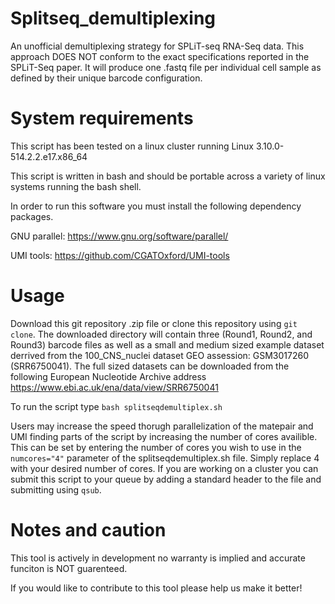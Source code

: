 # Splitseq_demultiplexing
An unofficial demultiplexing strategy for SPLiT-seq RNA-Seq data.  This approach DOES NOT conform to the exact specifications reported in the SPLiT-Seq paper. It will produce one .fastq file per individual cell sample as defined by their unique barcode configuration.  

# System requirements
This script has been tested on a linux cluster running Linux 3.10.0-514.2.2.e17.x86_64 

This script is written in bash and should be portable across a variety of linux systems running the bash shell.

In order to run this software you must install the following dependency packages.

GNU parallel: https://www.gnu.org/software/parallel/

UMI tools: https://github.com/CGATOxford/UMI-tools

# Usage
Download this git repository .zip file or clone this repository using `git clone`. The downloaded directory will contain three (Round1, Round2, and Round3) barcode files as well as a small and medium sized example dataset derrived from the 100_CNS_nuclei dataset GEO assession: GSM3017260 (SRR6750041).  The full sized datasets can be downloaded from the following European Nucleotide Archive address https://www.ebi.ac.uk/ena/data/view/SRR6750041

To run the script type `bash splitseqdemultiplex.sh`

Users may increase the speed thorugh parallelization of the matepair and UMI finding parts of the script by increasing the number of cores availible.  This can be set by entering the number of cores you wish to use in the `numcores="4"` parameter of the splitseqdemultiplex.sh file. Simply replace 4 with your desired number of cores.  If you are working on a cluster you can submit this script to your queue by adding a standard header to the file and submitting using `qsub`.

# Notes and caution
This tool is actively in development no warranty is implied and accurate funciton is NOT guarenteed.  

If you would like to contribute to this tool please help us make it better! 
